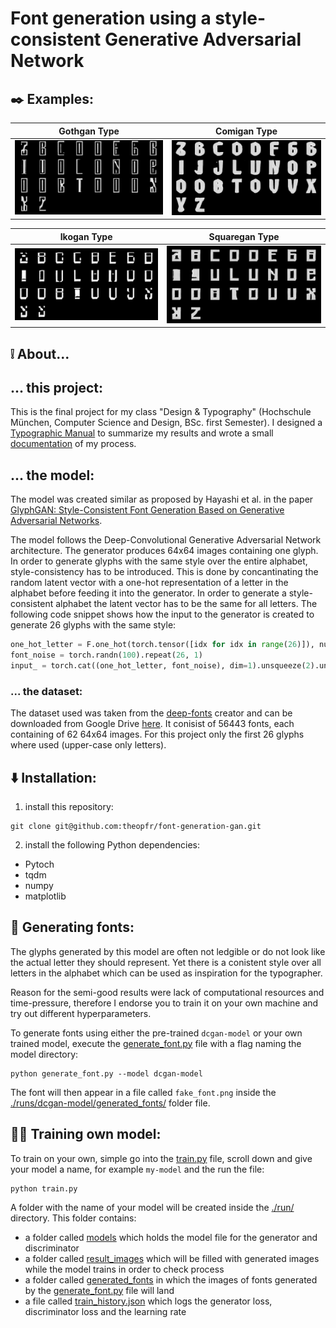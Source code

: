 # Font generation using a style-consistent Generative Adversarial Network

## ✒️ Examples:
Gothgan Type            |  Comigan Type
:-------------------------:|:-------------------------:
![font-1](runs/dcgan-model/generated_fonts/fake_12.png)  |  ![font-1](runs/dcgan-model/generated_fonts/fake_11.png)

Ikogan Type             |  Squaregan Type
:-------------------------:|:-------------------------:
![font-1](runs/dcgan-model/generated_fonts/fake_14.png)  |  ![font-1](runs/dcgan-model/generated_fonts/fake_6.png)


## ❕ About...
## ... this project:
This is the final project for my class "Design & Typography" (Hochschule München, Computer Science and Design, BSc. first Semester).
I designed a [Typographic Manual](./typographic_manual.pdf) to summarize my results and wrote a small [documentation](./article/article.pdf) of my process.

## ... the model:
The model was created similar as proposed by Hayashi et al. in the paper [GlyphGAN: Style-Consistent Font Generation Based on Generative Adversarial Networks](https://arxiv.org/abs/1905.12502).

The model follows the Deep-Convolutional Generative Adversarial Network architecture. The generator produces 64x64 images containing one glyph. In order to generate glyphs with the same style over the entire alphabet, style-consistency has to be introduced. This is done by concantinating the random latent vector with a one-hot representation of a letter in the alphabet before feeding it into the generator. In order to generate a style-consistent alphabet the latent vector has to be the same for all letters.
The following code snippet shows how the input to the generator is created to generate 26 glyphs with the same style:
```python
one_hot_letter = F.one_hot(torch.tensor([idx for idx in range(26)]), num_classes=26)
font_noise = torch.randn(100).repeat(26, 1)
input_ = torch.cat((one_hot_letter, font_noise), dim=1).unsqueeze(2).unsqueeze(3).to(device=device)
```

### ... the dataset:
The dataset used was taken from the [deep-fonts](https://erikbern.com/2016/01/21/analyzing-50k-fonts-using-deep-neural-networks) creator and can be downloaded from Google Drive [here](https://drive.google.com/file/d/0B0GtwTQ6IF9AU3NOdzFzUWZ0aDQ/view?resourcekey=0-hJ4N66Y4_LeYPpnuLSvugw).
It conisist of 56443 fonts, each containing of 62 64x64 images. For this project only the first 26 glyphs where used (upper-case only letters).


## ⬇️ Installation:
1. install this repository:
```
git clone git@github.com:theopfr/font-generation-gan.git
```
2. install the following Python dependencies:
- Pytoch
- tqdm
- numpy
- matplotlib

## 📝 Generating fonts:
The glyphs generated by this model are often not ledgible or do not look like the actual letter they should represent. Yet there is a conistent style over all letters in the alphabet which can be used as inspiration for the typographer.

Reason for the semi-good results were lack of computational resources and time-pressure, therefore I endorse you to train it on your own machine and try out different hyperparameters.

To generate fonts using either the pre-trained ``dcgan-model`` or your own trained model, execute the [generate_font.py](generate_font.py) file with a flag naming the model directory:
```
python generate_font.py --model dcgan-model
```

The font will then appear in a file called ``fake_font.png`` inside the [./runs/dcgan-model/generated_fonts/](runs/dcgan-model/generated_fonts) folder file.

## 🏋️‍♀️ Training own model:
To train on your own, simple go into the [train.py](train.py) file, scroll down and give your model a name, for example ``my-model`` and the run the file:
```
python train.py
```

A folder with the name of your model will be created inside the [./run/](/runs/) directory. This folder contains:
- a folder called [models](/runs/dcgan-model/models/) which holds the model file for the generator and discriminator
- a folder called [result_images](/runs/dcgan-model/result_images/) which will be filled with generated images while the model trains in order to check process
- a folder called [generated_fonts](/runs/dcgan-model/generated_fonts/) in which the images of fonts generated by the [generate_font.py](./generate_font.py) file will land
- a file called [train_history.json](/runs/dcgan-model/train_history.json) which logs the generator loss, discriminator loss and the learning rate


